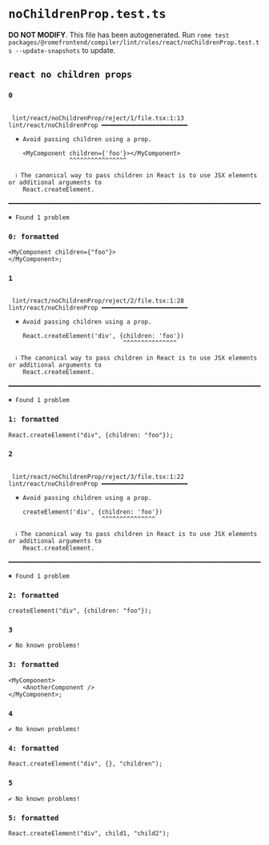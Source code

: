 # `noChildrenProp.test.ts`

**DO NOT MODIFY**. This file has been autogenerated. Run `rome test packages/@romefrontend/compiler/lint/rules/react/noChildrenProp.test.ts --update-snapshots` to update.

## `react no children props`

### `0`

```

 lint/react/noChildrenProp/reject/1/file.tsx:1:13 lint/react/noChildrenProp ━━━━━━━━━━━━━━━━━━━━━━━━

  ✖ Avoid passing children using a prop.

    <MyComponent children={'foo'}></MyComponent>
                 ^^^^^^^^^^^^^^^^

  ℹ The canonical way to pass children in React is to use JSX elements or additional arguments to
    React.createElement.

━━━━━━━━━━━━━━━━━━━━━━━━━━━━━━━━━━━━━━━━━━━━━━━━━━━━━━━━━━━━━━━━━━━━━━━━━━━━━━━━━━━━━━━━━━━━━━━━━━━━

✖ Found 1 problem

```

### `0: formatted`

```
<MyComponent children={"foo"}>
</MyComponent>;

```

### `1`

```

 lint/react/noChildrenProp/reject/2/file.tsx:1:28 lint/react/noChildrenProp ━━━━━━━━━━━━━━━━━━━━━━━━

  ✖ Avoid passing children using a prop.

    React.createElement('div', {children: 'foo'})
                                ^^^^^^^^^^^^^^^

  ℹ The canonical way to pass children in React is to use JSX elements or additional arguments to
    React.createElement.

━━━━━━━━━━━━━━━━━━━━━━━━━━━━━━━━━━━━━━━━━━━━━━━━━━━━━━━━━━━━━━━━━━━━━━━━━━━━━━━━━━━━━━━━━━━━━━━━━━━━

✖ Found 1 problem

```

### `1: formatted`

```
React.createElement("div", {children: "foo"});

```

### `2`

```

 lint/react/noChildrenProp/reject/3/file.tsx:1:22 lint/react/noChildrenProp ━━━━━━━━━━━━━━━━━━━━━━━━

  ✖ Avoid passing children using a prop.

    createElement('div', {children: 'foo'})
                          ^^^^^^^^^^^^^^^

  ℹ The canonical way to pass children in React is to use JSX elements or additional arguments to
    React.createElement.

━━━━━━━━━━━━━━━━━━━━━━━━━━━━━━━━━━━━━━━━━━━━━━━━━━━━━━━━━━━━━━━━━━━━━━━━━━━━━━━━━━━━━━━━━━━━━━━━━━━━

✖ Found 1 problem

```

### `2: formatted`

```
createElement("div", {children: "foo"});

```

### `3`

```
✔ No known problems!

```

### `3: formatted`

```
<MyComponent>
	<AnotherComponent />
</MyComponent>;

```

### `4`

```
✔ No known problems!

```

### `4: formatted`

```
React.createElement("div", {}, "children");

```

### `5`

```
✔ No known problems!

```

### `5: formatted`

```
React.createElement("div", child1, "child2");

```
